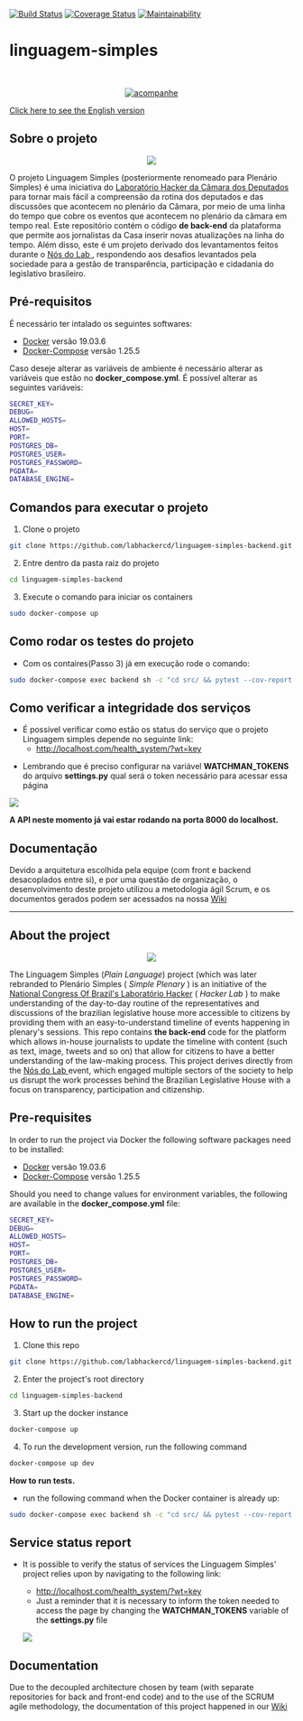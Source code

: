[![Build Status](https://travis-ci.org/labhackercd/linguagem-simples-backend.svg?branch=master)](https://travis-ci.org/labhackercd/linguagem-simples-backend)
[![Coverage Status](https://coveralls.io/repos/github/labhackercd/linguagem-simples-backend/badge.svg?branch=master)](https://coveralls.io/github/labhackercd/linguagem-simples-backend?branch=master)
[![Maintainability](https://api.codeclimate.com/v1/badges/b9acb360efb6bc65f182/maintainability)](https://codeclimate.com/github/labhackercd/linguagem-simples-backend/maintainability)

# linguagem-simples

<!-- PROJECT LOGO -->
<br />
<p align="center">
  <a href="https://github.com/labhackercd/linguagem-simples-backend/">
    <img src="https://i.ibb.co/tYd2fq2/acompanhe.png" alt="acompanhe" border="0">
  </a>
</p>

<a href="https://github.com/labhackercd/linguagem-simples-backend/#About-the-project"> Click here to see the English version </a>

## Sobre o projeto

<center><img src="https://media.giphy.com/media/GDzLnVXvO67Q0hTloy/giphy.gif"></center>

O projeto Linguagem Simples (posteriormente renomeado para Plenário Simples) é uma iniciativa do <a href="http://labhackercd.leg.br">Laboratório Hacker da Câmara dos Deputados</a> para tornar mais fácil a compreensão da rotina dos deputados e das discussões que acontecem no plenário da Câmara, por meio de uma linha do tempo que cobre os eventos que acontecem no plenário da câmara em tempo real. Este repositório contém o código **de back-end** da plataforma que permite aos jornalistas da Casa inserir novas atualizações na linha do tempo. Além disso, este é um projeto derivado dos levantamentos feitos durante o <a href="https://medium.com/labhacker/eu-tu-ela-ele-n%C3%B3s-planejamos-266deed2ddfb?source=collection_home---5------9-----------------------"> Nós do Lab </a>, respondendo aos desafios levantados pela sociedade para a gestão de transparência, participação e cidadania do legislativo brasileiro.

## Pré-requisitos
É necessário ter intalado os seguintes softwares:
* [Docker](https://docs.docker.com/engine/install/) versão 19.03.6
* [Docker-Compose](https://docs.docker.com/compose/install/) versão 1.25.5

Caso deseje alterar as variáveis de ambiente é necessário alterar as variáveis que estão no **docker_compose.yml**. É possível alterar as
seguintes variáveis:

```bash
SECRET_KEY=
DEBUG=
ALLOWED_HOSTS=
HOST=
PORT=
POSTGRES_DB=
POSTGRES_USER=
POSTGRES_PASSWORD=
PGDATA=
DATABASE_ENGINE=
```

## Comandos para executar o projeto
1. Clone o projeto
```bash
git clone https://github.com/labhackercd/linguagem-simples-backend.git
```
2. Entre dentro da pasta raiz do projeto
```bash
cd linguagem-simples-backend
```

3. Execute o comando para iniciar os containers 
```bash
sudo docker-compose up
```

## Como rodar os testes do projeto
- Com os contaires(Passo 3) já em execução rode o comando:
```bash
sudo docker-compose exec backend sh -c "cd src/ && pytest --cov-report term-missing --cov=apps"
```

## Como verificar a integridade dos serviços 
- É possível verificar como estão os status do serviço que o projeto Linguagem simples depende no seguinte link:
  - http://localhost.com/health_system/?wt=key
* Lembrando que é preciso configurar na variável **WATCHMAN_TOKENS** do arquivo **settings.py** qual será o token necessário para acessar essa página

![](https://raw.githubusercontent.com/wiki/labhackercd/linguagem-simples/images/README/health_system.png)

**A API neste momento já vai estar rodando na porta 8000 do localhost.**

## Documentação 

Devido a arquitetura escolhida pela equipe (com front e backend desacoplados entre si), e por uma questão de organização, o desenvolvimento deste projeto utilizou a metodologia ágil Scrum, e os documentos gerados podem ser acessados na nossa <a href="https://github.com/labhackercd/linguagem-simples-backend/wiki"> Wiki </a>

<hr>

## About the project

<center><img src="https://media.giphy.com/media/GDzLnVXvO67Q0hTloy/giphy.gif"></center>

The Linguagem Simples (<i>Plain Language</i>) project (which was later rebranded to Plenário Simples (<i> Simple Plenary </i>) is an initiative of the <a href="http://labhackercd.leg.br">National Congress Of Brazil's Laboratório Hacker</a> (<i> Hacker Lab </i>) to make understanding of the day-to-day routine of the representatives and discussions of the brazilian legislative house more accessible to citizens by providing them with an easy-to-understand timeline of events happening in plenary's sessions. This repo contains **the back-end** code for the platform which allows in-house journalists to update the timeline with content (such as text, image, tweets and so on) that allow for citizens to have a better understanding of the law-making process. This project derives directly from the 
<a href="https://medium.com/labhacker/eu-tu-ela-ele-n%C3%B3s-planejamos-266deed2ddfb?source=collection_home---5------9-----------------------"> Nós do Lab </a> event, which engaged multiple sectors of the society to help us disrupt the work processes behind the Brazilian Legislative House with a focus on transparency, participation and citizenship.

## Pre-requisites

In order to run the project via Docker the following software packages need to be installed:
* [Docker](https://docs.docker.com/engine/install/) versão 19.03.6
* [Docker-Compose](https://docs.docker.com/compose/install/) versão 1.25.5

Should you need to change values for environment variables, the following are available in the **docker_compose.yml** file:

```bash
SECRET_KEY=
DEBUG=
ALLOWED_HOSTS=
HOST=
PORT=
POSTGRES_DB=
POSTGRES_USER=
POSTGRES_PASSWORD=
PGDATA=
DATABASE_ENGINE=
```

## How to run the project

1. Clone this repo
```bash
git clone https://github.com/labhackercd/linguagem-simples-backend.git
```
2. Enter the project's root directory
```bash
cd linguagem-simples-backend
```

3. Start up the docker instance
```bash
docker-compose up
```

4. To run the development version, run the following command
```bash
docker-compose up dev
```
**How to run tests.**

- run the following command when the Docker container is already up:
```bash
sudo docker-compose exec backend sh -c "cd src/ && pytest --cov-report term-missing --cov=apps"
``` 

## Service status report 
- It is possible to verify the status of services the Linguagem Simples' project relies upon by navigating to the following link:
  - http://localhost.com/health_system/?wt=key
  * Just a reminder that it is necessary to inform the token needed to access the page by changing the **WATCHMAN_TOKENS** variable of the **settings.py** file
  
  ![](https://raw.githubusercontent.com/wiki/labhackercd/linguagem-simples/images/README/health_system.png)

## Documentation

Due to the decoupled architecture chosen by team (with separate repositories for back and front-end code) and to the use of the SCRUM agile methodology, the documentation of this project happened in our <a href="https://github.com/labhackercd/linguagem-simples-backend/wiki"> Wiki </a>

